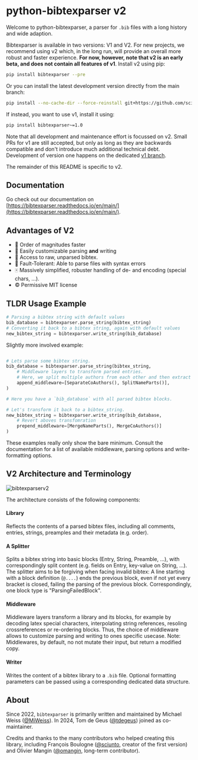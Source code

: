 # python-bibtexparser v2

Welcome to python-bibtexparser, a parser for `.bib` files with a long history and wide adaption.

Bibtexparser is available in two versions: V1 and V2. For new projects, we recommend using v2 which, in the long run, will provide an overall more robust and faster experience. **For now, however, note that v2 is an early beta, and does not contain all features of v1**. Install v2 using pip:

```bash
pip install bibtexparser --pre
```

Or you can install the latest development version directly from the main branch:
```bash
pip install --no-cache-dir --force-reinstall git+https://github.com/sciunto-org/python-bibtexparser@main
```

If instead, you want to use v1, install it using:

```bash
pip install bibtexparser~=1.0
```

Note that all development and maintenance effort is focussed on v2. 
Small PRs for v1 are still accepted, but only as long as they are backwards compatible and don't introduce much additional technical debt.
Development of version one happens on the dedicated [v1 branch](https://github.com/sciunto-org/python-bibtexparser/tree/v1). 

The remainder of this README is specific to v2. 

## Documentation
Go check out our documentation on [https://bibtexparser.readthedocs.io/en/main/](https://bibtexparser.readthedocs.io/en/main/).

## Advantages of V2

- :rocket: Order of magnitudes faster
- :wrench: Easily customizable parsing **and** writing
- :herb: Access to raw, unparsed bibtex.
- :hankey: Fault-Tolerant: Able to parse files with syntax errors
- :mahjong: Massively simplified, robuster handling of de- and encoding (special chars, ...).
- :copyright: Permissive MIT license

## TLDR Usage Example

```python
# Parsing a bibtex string with default values
bib_database = bibtexparser.parse_string(bibtex_string)
# Converting it back to a bibtex string, again with default values
new_bibtex_string = bibtexparser.write_string(bib_database)
```

Slightly more involved example:

```python

# Lets parse some bibtex string.
bib_database = bibtexparser.parse_string(bibtex_string,
    # Middleware layers to transform parsed entries.
    # Here, we split multiple authors from each other and then extract first name, last name, ... for each
    append_middleware=[SeparateCoAuthors(), SplitNameParts()],
)

# Here you have a `bib_database` with all parsed bibtex blocks.

# Let's transform it back to a bibtex_string.
new_bibtex_string = bibtexparser.write_string(bib_database,
    # Revert aboves transfomration
    prepend_middleware=[MergeNameParts(), MergeCoAuthors()]
)
```

These examples really only show the bare minimum. 
Consult the documentation for a list of available middleware, parsing options and write-formatting options.

## V2 Architecture and Terminology

![bibtexparserv2](https://user-images.githubusercontent.com/4815944/193734283-f19f94e8-7986-4acf-b1a3-1d215e297224.png)

The architecture consists of the following components:

#### Library
Reflects the contents of a parsed bibtex files, including all comments, entries, strings, preamples and their metadata (e.g. order). 

#### A Splitter
Splits a bibtex string into basic blocks (Entry, String, Preamble, ...), with correspondingly split content (e.g. fields on Entry, key-value on String, ...).
The splitter aims to be forgiving when facing invalid bibtex: A line starting with a block definition (`@....`) ends the previous block, even if not yet every bracket is closed, failing the parsing of the previous block. Correspondingly, one block type is "ParsingFailedBlock".

#### Middleware
Middleware layers transform a library and its blocks, for example by decoding latex special characters, interpolating string references, resoling crossreferences or re-ordering blocks. Thus, the choice of middleware allows to customize parsing and writing to ones specific usecase. Note: Middlewares, by default, no not mutate their input, but return a modified copy. 

#### Writer
Writes the content of a bibtex library to a `.bib` file. Optional formatting parameters can be passed using a corresponding dedicated data structure.

## About

Since 2022, `bibtexparser` is primarily written and maintained by Michael Weiss ([@MiWeiss](https://github.com/MiWeiss/)). In 2024, Tom de Geus ([@tdegeus](https://github.com/tdegeus)) joined as co-maintainer. 

Credits and thanks to the many contributors who helped creating this library, including
François Boulogne ([@sciunto](https://github.com/sciunto/), creator of the first version) and Olivier Mangin ([@omangin](https://github.com/omangin/), long-term contributor).
